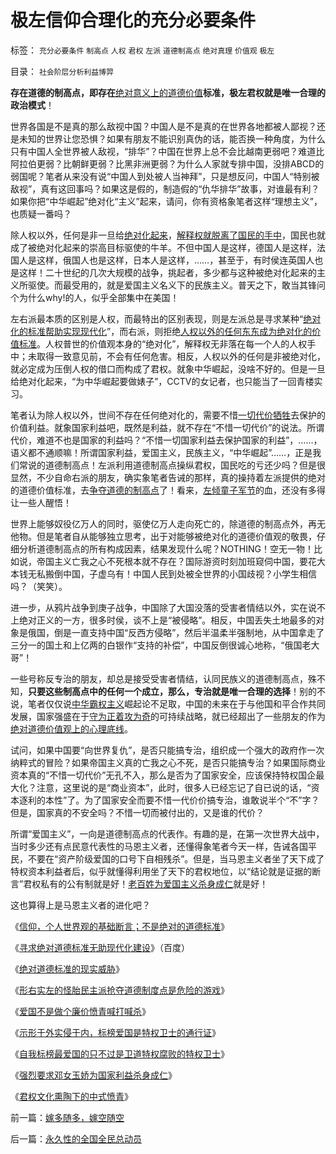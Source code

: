 # 极左信仰合理化的充分必要条件

标签： `充分必要条件` `制高点` `人权` `君权` `左派` `道德制高点` `绝对真理` `价值观` `极左` 

目录： `社会阶层分析利益博羿`

**存在道德的制高点，即存在**[绝对意义上的道德价值](http://blog.163.com/darthvad/blog/static/53399470200921282752313/)**标准，极左君权就是唯一合理的政治模式**！

世界各国是不是真的那么敌视中国？中国人是不是真的在世界各地都被人鄙视？还是未知的世界让您恐惧？如果有朋友不能识别真伪的话，能否换一种角度，为什么只有中国人全世界被人敌视，“排华”？中国在世界上总不会比越南更弱吧？难道比阿拉伯更弱？比朝鲜更弱？比黑非洲更弱？为什么人家就专排中国，没排ABCD的弱国呢？笔者从来没有说“中国人到处被人当神拜”，只是想反问，中国人“特别被敌视”，真有这回事吗？如果这是假的，制造假的“仇华排华”故事，对谁最有利？如果你把“中华崛起”绝对化“主义”起来，请问，你有资格象笔者这样“理想主义”，也质疑一番吗？

除人权以外，任何是非一旦给[绝对化起来](http://blog.163.com/darthvad/blog/static/53399470200921282752313/)，[解释权就脱离了国民的手中](http://blog.163.com/darthvad/blog/static/53399470200921385353890/)，国民也就成了被绝对化起来的崇高目标驱使的牛羊。不但中国人是这样，德国人是这样，法国人是这样，俄国人也是这样，日本人是这样，……，甚至于，有时侯连英国人也是这样！二十世纪的几次大规模的战争，挑起者，多少都与这种被绝对化起来的主义所驱使。而最受用的，就是爱国主义名义下的民族主义。普天之下，敢当其锋问个为什么why!的人，似乎全部集中在美国！

左右派最本质的区别是人权，而最特出的区别表现，则是左派总是寻求某种“[绝对化的标准帮助实现现代化](http://blog.163.com/darthvad/blog/static/53399470200921283057113/)”，而右派，则拒绝[人权以外的任何东东成为绝对化的价值标准](http://blog.163.com/darthvad/blog/static/53399470200921385353890/)。人权普世的价值观本身的“绝对化”，解释权无非落在每一个人的人权手中；未取得一致意见前，不会有任何危害。相反，人权以外的任何是非被绝对化，就必定成为压倒人权的借口而构成了君权。就象中华崛起，没啥不好的。但是一旦给绝对化起来，“为中华崛起要做婊子”，CCTV的女记者，也只能当了一回青楼实习。

笔者认为除人权以外，世间不存在任何绝对化的，需要不惜[一切代价牺牲](../../../2009/6/30/不惜一切代价牺牲全民族利益是卖国！叛国！.md)去保护的价值利益。就象国家利益吧，既然是利益，就不存在“不惜一切代价”的说法。所谓代价，难道不也是国家的利益吗？“不惜一切国家利益去保护国家的利益”，……，语义都不通顺嘛！所谓国家利益，爱国主义，民族主义，“中华崛起”……，正是我们常说的道德制高点！左派利用道德制高点操纵君权，国民吃的亏还少吗？但是很显然，不少自命右派的朋友，确实象笔者告诫的那样，真的操持着左派提供的绝对的道德价值标准，去[争夺道德的制高点](../../../2009/6/10/抢夺道德制高点是危险的政治游戏.md)了！看来，[左倾童子军节](http://hi.baidu.com/darthchn/blog/item/7668d7077bc2db73020881a6.html)的血，还没有多得让一些人醒悟！

世界上能够奴役亿万人的同时，驱使亿万人走向死亡的，除道德的制高点外，再无他物。但是笔者自从能够独立思考，出于对能够被绝对化的道德价值观的敬畏，仔细分析道德制高点的所有构成因素，结果发现什么呢？NOTHING！空无一物！比如说，帝国主义亡我之心不死根本就不存在？国际游资时刻加班窥伺中国，要花大本钱无私搬倒中国，子虚乌有！中国人民到处被全世界的小国歧视？小学生相信吗？（笑笑）。

进一步，从鸦片战争到庚子战争，中国除了大国没落的受害者情结以外，实在说不上绝对正义的一方，很多时侯，谈不上是“被侵略”。相反，中国丢失土地最多的对象是俄国，倒是一直支持中国“反西方侵略”，然后半温柔半强制地，从中国拿走了三分一的国土和上亿两的白银作“支持的补偿”，中国反倒很诚心地称，“俄国老大哥”！

一些号称反专治的朋友，却总是接受受害者情结，认同民族义的道德制高点，殊不知，**只要这些制高点中的任何一个成立，那么，专治就是唯一合理的选择**！别的不说，笔者仅仅说[中华霸权主义](../../../2009/9/29/为什么中国永远不会称霸.md)崛起论不足取，中国的未来在于与他国和平合作共同发展，国家强盛在于[守为正着攻为奇](../../../2009/6/23/守为正着攻为奇.md)的可持续战略，就已经超出了一些朋友的作为[绝对道德价值观上的心理底线](http://blog.163.com/darthvad/blog/static/53399470200921385353890/)。

试问，如果中国要“向世界复仇”，是否只能搞专治，组织成一个强大的政府作一次纳粹式的冒险？如果帝国主义真的亡我之心不死，是否只能搞专治？如果国际商业资本真的“不惜一切代价”无孔不入，那么是否为了国家安全，应该保持特权国企最大化？注意，这里说的是“商业资本”，此时，很多人已经忘记了自已说的话，“资本逐利的本性”了。为了国家安全而要不惜一代价价搞专治，谁敢说半个“不”字？但是，国家真的不安全吗？不惜一切而被付出的，又是谁的代价？



所谓“爱国主义”，一向是道德制高点的代表作。有趣的是，在第一次世界大战中，当时多少还有点民意代表性的马恩主义者，还懂得象笔者今天一样，告诫各国平民，不要在“资产阶级爱国的口号下自相残杀”。但是，当马恩主义者坐了天下成了特权资本利益者后，似乎就懂得利用坐了天下的君权地位，以“结论就是证据的断言”君权私有的公有制就是好！[老百姓为爱国主义杀身成仁](http://hi.baidu.com/darthchn/blog/item/f38aaccfbedc3d31b600c81e.html)就是好！



这也算得上是马恩主义者的进化吧？



《[信仰，个人世界观的基础断言；不是绝对的道德标准](http://blog.163.com/darthvad/blog/static/53399470200921282752313)》

《[寻求绝对道德标准无助现代化建设](http://hi.baidu.com/darthchn/blog/item/4c69f2376ee8e5d5a3cc2bd6.html)》（百度）

《[绝对道德标准的现实威胁](http://blog.163.com/darthvad/blog/static/53399470200921385353890)》

《[形右实左的怪胎民主派抢夺道德制度点是危险的游戏](http://blog.163.com/darthvad/blog/static/53399470200921385353890/)》

《[爱国不是做个廉价愤青喊打喊杀](../../../2008/11/10/爱国，并不是做个廉价愤青喊打喊杀.md)》

《[示形于外实侵于内，标榜爱国是特权卫士的通行证](../../../2009/7/16/自我标榜的最爱国成了左派特权通行证.md)》

《[自我标榜最爱国的只不过是卫道特权腐败的特权卫士](../../../2009/7/16/自我标榜最爱国的左派只不过腐败的特权卫士.md)》

《[强烈要求邓女玉娇为国家利益杀身成仁](http://hi.baidu.com/darthchn/blog/item/f38aaccfbedc3d31b600c81e.html)》

《[君权文化熏陶下的中式愤青](../../../2008/4/10/简单说说股市中的伪爱国主义.md)》

前一篇：[嫁多随多，嫁空随空](../../../2009/9/30/嫁多随多，嫁空随空.md)

后一篇：[永久性的全国全民总动员](../../../2009/9/30/永久性的全国全民总动员.md)